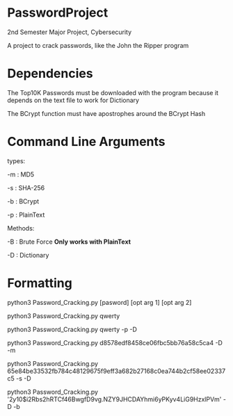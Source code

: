# PasswordProject
2nd Semester Major Project, Cybersecurity

A project to crack passwords, like the John the Ripper program

# Dependencies
The Top10K Passwords must be downloaded with the program because it depends on the text file to work for Dictionary

The BCrypt function must have apostrophes around the BCrypt Hash

# Command Line Arguments
types:

-m : MD5

-s : SHA-256

-b : BCrypt

-p : PlainText

Methods:

-B : Brute Force **Only works with PlainText**

-D : Dictionary
# Formatting
python3 Password_Cracking.py [pasword] [opt arg 1] [opt arg 2]

python3 Password_Cracking.py qwerty

python3 Password_Cracking.py qwerty -p -D

python3 Password_Cracking.py d8578edf8458ce06fbc5bb76a58c5ca4 -D -m

python3 Password_Cracking.py 65e84be33532fb784c48129675f9eff3a682b27168c0ea744b2cf58ee02337c5 -s -D

python3 Password_Cracking.py '$2y$10$i2Rbs2hRTCf46BwgfD9vg.NZY9JHCDAYhmi6yPKyv4LiG9HzxlPVm' -D -b

